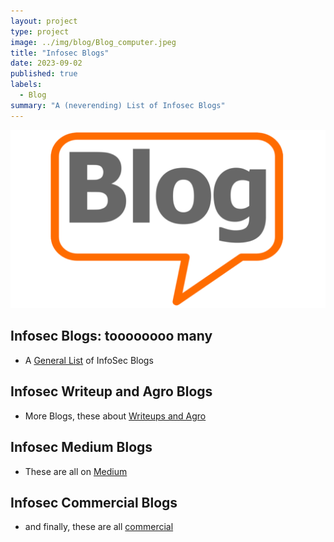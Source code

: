 ```yaml
---
layout: project
type: project
image: ../img/blog/Blog_computer.jpeg
title: "Infosec Blogs"
date: 2023-09-02
published: true
labels:
  - Blog
summary: "A (neverending) List of Infosec Blogs"
---
```


<img class="img-fluid" src="../img/blog/blog_bubble.png">

## Infosec Blogs: toooooooo many

- A [General List](InfoSecBlogsGeneral.md) of InfoSec Blogs

## Infosec Writeup and Agro Blogs

- More Blogs, these about [Writeups and Agro](InfoSecBlogsWriteup.md)

## Infosec Medium Blogs

- These are all on [Medium](InfoSecBlogsMedium.md)

## Infosec Commercial Blogs

- and finally, these are all [commercial](InfoSecBlogsCommercial.md)
